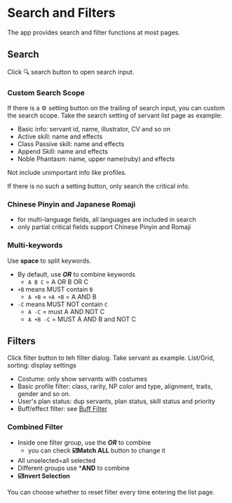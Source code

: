 # Search and Filters

The app provides search and filter functions at most pages.

## Search
Click :mag: search button to open search input.

### Custom Search Scope
If there is a :gear: setting button on the trailing of search input, you can custom the search scope.
Take the search setting of servant list page as example:
- Basic info: servant id, name, illustrator, CV and so on
- Active skill: name and effects
- Class Passive skill: name and effects
- Append Skill: name and effects
- Noble Phantasm: name, upper name(ruby) and effects

Not include unimportant info like profiles.

If there is no such a setting button, only search the critical info.

### Chinese Pinyin and Japanese Romaji
- for multi-language fields, all languages are included in search
- only partial critical fields support Chinese Pinyin and Romaji

### Multi-keywords
Use **space** to split keywords.

- By default, use ***OR*** to combine keywords
  - `A B C` = A OR B OR C
- `+B` means MUST contain `B`
  - `A +B` = `+A +B` = A AND B
- `-C` means MUST NOT contain `C`
  - `A -C` = must A AND NOT C
  - `A +B -C` = MUST A AND B and NOT C


## Filters
Click filter button to teh filter dialog. Take servant as example.
List/Grid, sorting: display settings
- Costume: only show servants with costumes
- Basic profile filter: class, rarity, NP color and type, alignment, traits, gender and so on.
- User's plan status: dup servants, plan status, skill status and priority
- Buff/effect filter: see [Buff Filter](./buff_filter.md)

### Combined Filter
- Inside one filter group, use the ***OR*** to combine
  -  you can check **:ballot_box_with_check:Match ALL** button to change it
- All unselected=all selected
- Different groups use ***AND** to combine
- **:ballot_box_with_check:Invert Selection**

You can choose whether to reset filter every time entering the list page.
